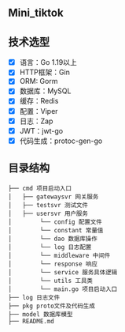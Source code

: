 ## Mini_tiktok

## 技术选型

- [x] 语言：Go 1.19以上
- [x] HTTP框架：Gin
- [x] ORM: Gorm
- [x] 数据库：MySQL
- [x] 缓存：Redis
- [x] 配置：Viper
- [x] 日志：Zap
- [x] JWT：jwt-go
- [x] 代码生成：protoc-gen-go

## 目录结构

```
├── cmd 项目启动入口
│   ├── gatewaysvr 网关服务
│   ├── testsvr 测试文件
│   ├── usersvr 用户服务
│        └── config 配置文件
│        └── constant 常量值
│        └── dao 数据库操作
│        └── log 日志配置
│        └── middleware 中间件
│        └── response 响应
│        └── service 服务具体逻辑
│        └── utils 工具类
│        └── main.go 项目启动入口
├── log 日志文件
├── pkg proto文件及代码生成
├── model 数据库模型
├── README.md